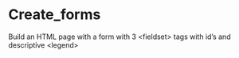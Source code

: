 # Create_forms
Build an HTML page with a form with 3 &lt;fieldset> tags with id’s and descriptive &lt;legend>
